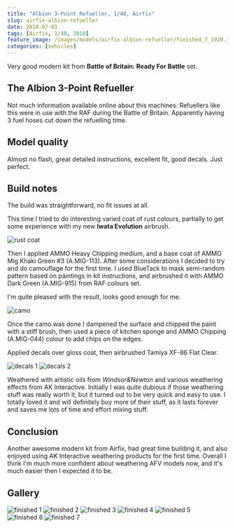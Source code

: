 ```yaml
---
title: "Albion 3-Point Refueller, 1/48, Airfix"
slug: airfix-albion-refueller
date: 2018-07-01
tags: [Airfix, 1/48, 2018]
feature_image: /images/models/airfix-albion-refueller/finished_7_1920.jpg
categories: [vehicles]
---
```


Very good modern kit from **Battle of Britain: Ready For Battle** set.


## The Albion 3-Point Refueller

Not much information available online about this machines.
Refuellers like this were in use with the RAF during the Battle of Britain.
Apparently having 3 fuel hoses cut down the refuelling time.

## Model quality

Almost no flash, great detailed instructions, excellent fit, good decals. Just perfect.

## Build notes
The build was straightforward, no fit issues at all.

This time I tried to do interesting varied coat of rust colours, partially to get some experience with my new **Iwata Evolution** airbrush.

![rust coat](/images/models/airfix-albion-refueller/rust_coat_1920.jpg)

Then I applied AMMO Heavy Chipping medium, and a base coat of AMMO Mig Khaki Green #3 (A.MIG-113).
After some considerations I decided to try and do camouflage for the first time.
I used BlueTack to mask semi-random pattern based on paintings in kit instructions, and airbrushed it with AMMO Dark Green (A.MIG-915) from RAF colours set.

I'm quite pleased with the result, looks good enough for me.

![camo](/images/models/airfix-albion-refueller/camo_1920.jpg)

Once the camo was done I dampened the surface and chipped the paint with a stiff brush, then used a piece of kitchen sponge and AMMO Chipping (A.MIG-044) colour to add chips on the edges.

Applied decals over gloss coat, then airbrushed Tamiya XF-86 Flat Clear.

![decals 1](/images/models/airfix-albion-refueller/decals_1_1920.jpg)
![decals 2](/images/models/airfix-albion-refueller/decals_2_1920.jpg)

Weathered with artistic oils from *Windsor&Newton* and various weathering effects from AK Interactive.
Initially I was quite dubious if those weathering stuff was really worth it, but it turned out to be very quick and easy to use. I totally loved it and will definitely buy more of their stuff, as it lasts forever and saves me lots of time and effort mixing stuff.

## Conclusion

Another awesome modern kit from Airfix, had great time building it, and also enjoyed using AK Interactive weathering products for the first time.
Overall I think I'm much more confident about weathering AFV models now, and it's much easier then I expected it to be.

## Gallery
![finished 1](/images/models/airfix-albion-refueller/finished_1_1920.jpg)
![finished 2](/images/models/airfix-albion-refueller/finished_2_1920.jpg)
![finished 3](/images/models/airfix-albion-refueller/finished_3_1920.jpg)
![finished 4](/images/models/airfix-albion-refueller/finished_4_1920.jpg)
![finished 5](/images/models/airfix-albion-refueller/finished_5_1920.jpg)
![finished 6](/images/models/airfix-albion-refueller/finished_6_1920.jpg)
![finished 7](/images/models/airfix-albion-refueller/finished_7_1920.jpg)
